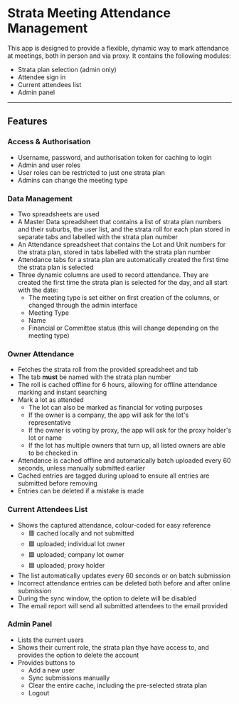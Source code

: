 # Strata Meeting Attendance Management
This app is designed to provide a flexible, dynamic way to mark attendance at meetings, both in person and via proxy. It contains the following modules:
- Strata plan selection (admin only)
- Attendee sign in
- Current attendees list
- Admin panel

---
## Features
### Access & Authorisation
- Username, password, and authorisation token for caching to login
- Admin and user roles
- User roles can be restricted to just one strata plan
- Admins can change the meeting type

### Data Management
- Two spreadsheets are used
- A Master Data spreadsheet that contains a list of strata plan numbers and their suburbs, the user list, and the strata roll for each plan stored in separate tabs and labelled with the strata plan number
- An Attendance spreadsheet that contains the Lot and Unit numbers for the strata plan, stored in tabs labelled with the strata plan number
- Attendance tabs for a strata plan are automatically created the first time the strata plan is selected
- Three dynamic columns are used to record attendance. They are created the first time the strata plan is selected for the day, and all start with the date:
    - The meeting type is set either on first creation of the columns, or changed through the admin interface
    - Meeting Type
    - Name
    - Financial or Committee status (this will change depending on the meeting type)

### Owner Attendance
- Fetches the strata roll from the provided spreadsheet and tab
- The tab **must** be named with the strata plan number
- The roll is cached offline for 6 hours, allowing for offline attendance marking and instant searching
- Mark a lot as attended
    - The lot can also be marked as financial for voting purposes
    - If the owner is a company, the app will ask for the lot's representative
    - If the owner is voting by proxy, the app will ask for the proxy holder's lot or name
    - If the lot has multiple owners that turn up, all listed owners are able to be checked in
- Attendance is cached offline and automatically batch uploaded every 60 seconds, unless manually submitted earlier
- Cached entries are tagged during upload to ensure all entries are submitted before removing
- Entries can be deleted if a mistake is made

### Current Attendees List
- Shows the captured attendance, colour-coded for easy reference
    - 🟥 cached locally and not submitted
    - 🟩 uploaded; individual lot owner
    - 🟪 uploaded; company lot owner
    - 🟦 uploaded; proxy holder
- The list automatically updates every 60 seconds or on batch submission
- Incorrect attendance entries can be deleted both before and after online submission
- During the sync window, the option to delete will be disabled
- The email report will send all submitted attendees to the email provided

### Admin Panel
- Lists the current users
- Shows their current role, the strata plan thye have access to, and provides the option to delete the account
- Provides buttons to
    - Add a new user
    - Sync submissions manually
    - Clear the entire cache, including the pre-selected strata plan
    - Logout